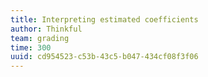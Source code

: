 ```yaml
---
title: Interpreting estimated coefficients
author: Thinkful
team: grading
time: 300
uuid: cd954523-c53b-43c5-b047-434cf08f3f06
---
```


<jupyter notebook-name="4.understanding_the_relationship" course-code="DSBC" />